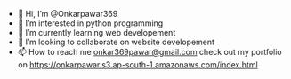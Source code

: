 - 👋 Hi, I’m @Onkarpawar369
- 👀 I’m interested in python programming
- 🌱 I’m currently learning web developement
- 💞️ I’m looking to collaborate on website developement
- 📫 How to reach me onkar369pawar@gmail.com
check out my portfolio on https://onkarpawar.s3.ap-south-1.amazonaws.com/index.html

<!---
Onkarpawar369/Onkarpawar369 is a ✨ special ✨ repository because its `README.md` (this file) appears on your GitHub profile.
You can click the Preview link to take a look at your changes.
--->
